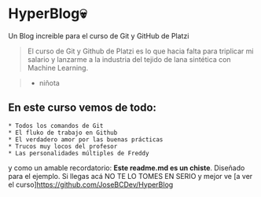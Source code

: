 # HyperBlog💀
Un Blog increible para el curso de Git y GitHub de Platzi

>El curso de Git y Github de Platzi es lo que hacia falta para triplicar mi salario y lanzarme a la industria del tejido de lana sintética con Machine Learning.

>- niñota

## En este curso vemos de todo:
    * Todos los comandos de Git
    * El fluko de trabajo en Github
    * El verdadero amor por las buenas prácticas
    * Trucos muy locos del profesor
    * Las personalidades múltiples de Freddy

y como un amable recordatorio: **Este readme.md es un chiste**. Diseñado para el ejemplo. Si llegas acá NO TE LO  TOMES EN SERIO y mejor ve [a ver el curso]https://github.com/JoseBCDev/HyperBlog
